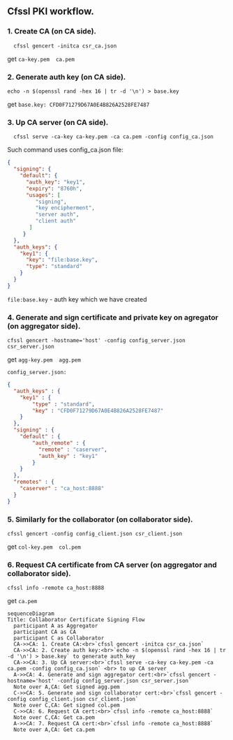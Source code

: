 ## Cfssl PKI workflow.

### 1. Create CA (on CA side).
```
  cfssl gencert -initca csr_ca.json

```
get  ```ca-key.pem  ca.pem```
### 2. Generate auth key (on CA side).
```
echo -n $(openssl rand -hex 16 | tr -d '\n') > base.key
```
get  ```base.key: CFD0F71279D67A0E4B826A2528FE7487```

### 3. Up CA server (on CA side).
```
  cfssl serve -ca-key ca-key.pem -ca ca.pem -config config_ca.json
```
Such command uses config_ca.json file:
```json
{
  "signing": {
    "default": {
      "auth_key": "key1",
      "expiry": "8760h",
      "usages": [
         "signing",
         "key encipherment",
         "server auth",
         "client auth"
       ]
     }
  },
  "auth_keys": {
    "key1": {
      "key": "file:base.key",
      "type": "standard"
    }
  }
}
```
```file:base.key``` - auth key which we have created
### 4. Generate and sign certificate and private key on agregator (on aggregator side). 
```
cfssl gencert -hostname='host' -config config_server.json csr_server.json
```
get ```agg-key.pem  agg.pem```

```config_server.json:```
```json
{
  "auth_keys" : {
    "key1" : {
        "type" : "standard",
        "key" : "CFD0F71279D67A0E4B826A2528FE7487"
    }
  },
  "signing" : {
    "default" : {
        "auth_remote" : {
          "remote" : "caserver",
          "auth_key" : "key1"
        }
    }
  },
  "remotes" : {
    "caserver" : "ca_host:8888"
  }
}
```
### 5. Similarly for the collaborator  (on collaborator side).
```
cfssl gencert -config config_client.json csr_client.json
```
get ```col-key.pem  col.pem```
### 6. Request CA certificate from CA server (on aggregator and collaborator side).
```
cfssl info -remote ca_host:8888
```
get ```ca.pem```
```mermaid
sequenceDiagram
Title: Collaborator Certificate Signing Flow
  participant A as Aggregator
  participant CA as CA
  participant C as Collaborator
  CA->>CA: 1. Create CA:<br>`cfssl gencert -initca csr_ca.json`
  CA->>CA: 2. Create auth key:<br>`echo -n $(openssl rand -hex 16 | tr -d '\n') > base.key` to generate auth_key
  CA->>CA: 3. Up CA server:<br>`cfssl serve -ca-key ca-key.pem -ca ca.pem -config config_ca.json` <br> to up CA server
  A->>CA: 4. Generate and sign aggregator cert:<br>`cfssl gencert -hostname='host' -config config_server.json csr_server.json`
  Note over A,CA: Get signed agg.pem 
  C->>CA: 5. Generate and sign collaborator cert:<br>`cfssl gencert -config config_client.json csr_client.json`
  Note over C,CA: Get signed col.pem 
  C->>CA: 6. Request CA cert:<br>`cfssl info -remote ca_host:8888`
  Note over C,CA: Get ca.pem
  A->>CA: 7. Request CA cert:<br>`cfssl info -remote ca_host:8888`
  Note over A,CA: Get ca.pem
  ```